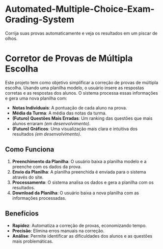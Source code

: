 # Automated-Multiple-Choice-Exam-Grading-System
Corrija suas provas automaticamente e veja os resultados em um piscar de olhos.

# Corretor de Provas de Múltipla Escolha

Este projeto tem como objetivo simplificar a correção de provas de múltipla escolha. Usando uma planilha modelo, o usuário insere as respostas corretas e as respostas dos alunos. O sistema processa essas informações e gera uma nova planilha com:

- **Notas Individuais**: A pontuação de cada aluno na prova.
- **Média da Turma**: A média das notas da turma.
- **(Futuro) Questões Mais Erradas**: Um ranking das questões que mais alunos erraram _(em desenvolvimento)_.
- **(Futuro) Gráficos**: Uma visualização mais clara e intuitiva dos resultados _(em desenvolvimento)_.

## Como Funciona

1. **Preenchimento da Planilha**: O usuário baixa a planilha modelo e a preenche com os dados da prova.
2. **Envio da Planilha**: A planilha preenchida é enviada para o sistema através do site.
3. **Processamento**: O sistema analisa os dados e gera a planilha com os resultados.
4. **Download da Planilha**: O usuário baixa a nova planilha com as informações processadas.

## Benefícios

- **Rapidez**: Automatiza a correção de provas, economizando tempo.
- **Precisão**: Elimina erros manuais na correção.
- **Análise**: Permite identificar as dificuldades dos alunos e as questões mais problemáticas.
